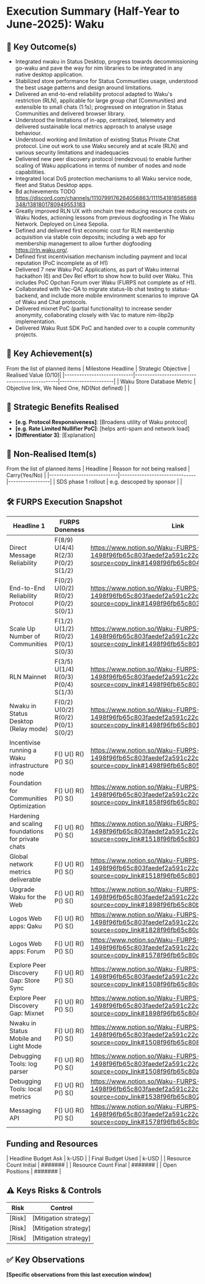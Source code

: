 # Execution Summary (Half-Year to June-2025): Waku

## 🧭 Key Outcome(s)

- Integrated nwaku in Status Desktop, progress towards decommissioning go-waku and pave the way for nim libraries to be integrated in any native desktop application.   
- Stabilized store performance for Status Communities usage, understood the best usage patterns and design around limitations.
- Delivered an end-to-end reliability protocol adapted to Waku's restriction (RLN), applicable for large group chat (Communities) and extensible to small chats (1:1s); progressed on integration in Status Communities and delivered browser library.
- Understood the limitations of in-app, centralized, telemetry and delivered sustainable local metrics approach to analyse usage behaviour.
- Understood working and limitation of existing Status Private Chat protocol. Line out work to use Waku securely and at scale (RLN) and various security limitations and inadequacies
- Delivered new peer discovery protocol (rendezvous) to enable further scaling of Waku applications in terms of number of nodes and node capabilities.
- Integrated local DoS protection mechanisms to all Waku service node, fleet and Status Desktop apps.
- Bd achievements TODO https://discord.com/channels/1110799176264056863/1111541918585868348/1381801780949553183
- Greatly improved RLN UX with onchain tree reducing resource costs on Waku Nodes, actioning lessons from previous dogfooding in The Waku Network. Deployed on Linea Sepolia.
- Defined and delivered first economic cost for RLN membership acquisition via stable coin deposits; including a web app for membership management to allow further dogfooding https://rln.waku.org/.
- Defined first incentivisation mechanism including payment and local reputation (PoC incomplete as of H1)
- Delivered 7 new Waku PoC Applications, as part of Waku internal hackathon (6) and Dev Rel effort to show how to build over Waku. This includes PoC Opchan Forum over Waku (FURPS not complete as of H1).
- Collaborated with Vac-QA to migrate status-lib chat testing to status-backend, and include more mobile environment scenarios to improve QA of Waku and Chat protocols.
- Delivered mixnet PoC (partial functionality) to increase sender anonymity, collaborating closely with Vac to mature nim-libp2p implementation.
- Delivered Waku Rust SDK PoC and handed over to a couple community projects.

## 🚩 Key Achievement(s)
From the list of planned items
| Milestone Headline         | Strategic Objective                          | Realised Value (0/10)|
|----------------------------|----------------------------------------------|----------------------|
| Waku Store Database Metric | Objective link, We Need One, ND(Not defined) |                      |

## 🧩 Strategic Benefits Realised
- **[e.g. Protocol Responsiveness]**: [Broadens utility of Waku protocol]
- **[e.g. Rate Limited Nullifier PoC]**: [helps anti-spam and network load]
- **[Differentiator 3]**: [Explanation]

## 🚩 Non-Realised Item(s)
From the list of planned items
| Headline                   | Reason for not being realised | Carry(Yes/No)   |
|----------------------------|-------------------------------|-----------------|
| SDS phase 1 rollout        | e.g. descoped by sponsor      |                 |


## 🛠️ FURPS Execution Snapshot

| Headline 1                     | FURPS Doneness                      | Link          |
|--------------------------------|-------------------------------------|---------------|
| Direct Message Reliability     | F(8/9) U(4/4) R(2/3) P(0/2) S(1/2) | https://www.notion.so/Waku-FURPS-1498f96fb65c803faedef2a591c22c00?source=copy_link#1498f96fb65c8042b6d6d9fadb0ddcef |
| End-to-End Reliability Protocol | F(0/2) U(0/2) R(0/2) P(0/2) S(0/1) | https://www.notion.so/Waku-FURPS-1498f96fb65c803faedef2a591c22c00?source=copy_link#1498f96fb65c803ca2acf006cd9aa6bd |
| Scale Up Number of Communities |  F(1/2) U(1/2) R(0/2) P(0/1) S(0/3) | https://www.notion.so/Waku-FURPS-1498f96fb65c803faedef2a591c22c00?source=copy_link#1498f96fb65c8017bf15c825908fca8d |
| RLN Mainnet                    |  F(3/5) U(1/4) R(0/3) P(0/4) S(1/3) | https://www.notion.so/Waku-FURPS-1498f96fb65c803faedef2a591c22c00?source=copy_link#1498f96fb65c80309c8dddc660273baa |
| Nwaku in Status Desktop (Relay mode) | F(0/2) U(0/2) R(0/2) P(0/1) S(0/2) | https://www.notion.so/Waku-FURPS-1498f96fb65c803faedef2a591c22c00?source=copy_link#1498f96fb65c8012916fe63b1a244df1 |
| Incentivise running a Waku infrastructure node | F() U() R() P() S() | https://www.notion.so/Waku-FURPS-1498f96fb65c803faedef2a591c22c00?source=copy_link#1498f96fb65c805e9345f2c1e59da62f |
| Foundation for Communities Optimization | F() U() R() P() S() | https://www.notion.so/Waku-FURPS-1498f96fb65c803faedef2a591c22c00?source=copy_link#1858f96fb65c803cbc0ddb6cbde6282f |
| Hardening and scaling foundations for private chats | F() U() R() P() S() | https://www.notion.so/Waku-FURPS-1498f96fb65c803faedef2a591c22c00?source=copy_link#1518f96fb65c801383e4c0a65b9ae5f5 |
| Global network metrics deliverable | F() U() R() P() S() | https://www.notion.so/Waku-FURPS-1498f96fb65c803faedef2a591c22c00?source=copy_link#1518f96fb65c8014b396c39edf300af7 |
| Upgrade Waku for the Web | F() U() R() P() S() | https://www.notion.so/Waku-FURPS-1498f96fb65c803faedef2a591c22c00?source=copy_link#1898f96fb65c80bf9614d520301a1e60 |
| Logos Web apps: Qaku |  F() U() R() P() S() | https://www.notion.so/Waku-FURPS-1498f96fb65c803faedef2a591c22c00?source=copy_link#1828f96fb65c80db9d98d5f2f8aaef52 |
| Logos Web apps: Forum |  F() U() R() P() S() | https://www.notion.so/Waku-FURPS-1498f96fb65c803faedef2a591c22c00?source=copy_link#1578f96fb65c80d18d2be483e8c3ba28 |
| Explore Peer Discovery Gap: Store Sync | F() U() R() P() S() | https://www.notion.so/Waku-FURPS-1498f96fb65c803faedef2a591c22c00?source=copy_link#1508f96fb65c80d88942cbd0bfb91ce5 |
| Explore Peer Discovery Gap: Mixnet | F() U() R() P() S() | https://www.notion.so/Waku-FURPS-1498f96fb65c803faedef2a591c22c00?source=copy_link#1898f96fb65c8045bc67c5fa7d806bd9 |
| Nwaku in Status Mobile and Light Mode | F() U() R() P() S() | https://www.notion.so/Waku-FURPS-1498f96fb65c803faedef2a591c22c00?source=copy_link#1508f96fb65c808abb35d6242895d72e |
| Debugging Tools: log parser | F() U() R() P() S() | https://www.notion.so/Waku-FURPS-1498f96fb65c803faedef2a591c22c00?source=copy_link#1508f96fb65c80a8abd6f5d37a273657 |
| Debugging Tools: local metrics |  F() U() R() P() S() | https://www.notion.so/Waku-FURPS-1498f96fb65c803faedef2a591c22c00?source=copy_link#1538f96fb65c8029b5b1fd0054c78bb4 |
| Messaging API | F() U() R() P() S() | https://www.notion.so/Waku-FURPS-1498f96fb65c803faedef2a591c22c00?source=copy_link#1578f96fb65c80c3afb3d6538a98139a |

## Funding and Resources

| Headline Budget Ask    | k-USD   |
| Final Budget Used      | k-USD   |
| Resource Count Initial | ####### |
| Resource Count Final   | ####### |
| Open Positions         | ####### |


## ⚠️ Keys Risks & Controls

| Risk               | Control                                |
|--------------------|----------------------------------------|
| [Risk]             | [Mitigation strategy]                  |
| [Risk]             | [Mitigation strategy]                  |
| [Risk]             | [Mitigation strategy]                  |

## ✅ Key Observations
**[Specific observations from this last execution window]**
